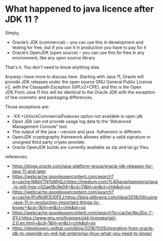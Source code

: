# What happened to java licence after JDK 11 ?

Simply,
  - Oracle’s JDK (commercial) – you can use this in development and testing for free, but if you use it in production you have to pay for it
  - Oracle’s OpenJDK (open source) – you can use this for free in any environment, like any open source library

That's it. You don't need to know anything else.

Anyway i have more to discuss here.
Starting with Java 11, Oracle will provide JDK releases under the open source GNU General Public License v2, with the Classpath Exception (GPLv2+CPE), and this is the Open JDK.From Java 11 this will be identical to the Oracle JDK with the exception of few cosmetic and packaging differences.

Those exceptions are:

 - -XX:+UnlockCommercialFeatures option not available in open jdk
 - Open JDk can not provide usage log data to the “Advanced Management Console” tool.
 - The output of the java --version and java -fullversion is different.
 - OpenJDK cryptography framework allowes either a valid signature or unsigned third party crypto provider.
 - Oracle OpenJDK builds are currently available as zip and tar.gz files.
 



references:
 - https://blogs.oracle.com/java-platform-group/oracle-jdk-releases-for-java-11-and-later
 - https://webcache.googleusercontent.com/search?q=cache:N8dVTNYsNHQJ:https://medium.com/%40javachampions/java-is-still-free-c02aef8c9e04+&cd=11&hl=en&ct=clnk&gl=sg
 - https://webcache.googleusercontent.com/search?q=cache:IPuWoW3U0FEJ:https://blog.jetbrains.com/idea/2018/09/using-java-11-in-production-important-things-to-know/+&cd=1&hl=en&ct=clnk&gl=sg
 - https://webcache.googleusercontent.com/search?q=cache:NeJDis-7-XYJ:https://www.gnu.org/licenses/old-licenses/gpl-2.0.en.html+&cd=1&hl=en&ct=clnk&gl=sg
 - https://developers.redhat.com/blog/2018/11/05/migrating-from-oracle-jdk-to-openjdk-on-red-hat-enterprise-linux-what-you-need-to-know/
 
